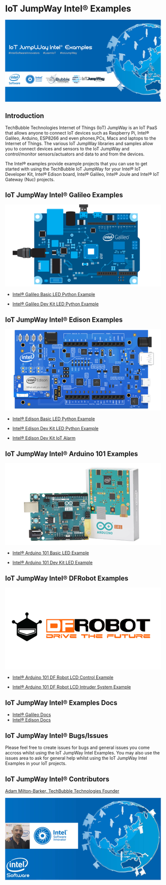 # IoT JumpWay Intel® Examples

![TechBubble IoT JumpWay Docs](images/main/IoT-JumpWay-Intel-Examples.png)  


## Introduction

TechBubble Technologies Internet of Things (IoT) JumpWay is an IoT PaaS that allows anyone to connect IoT devices such as Raspberry Pi, Intel® Galileo, Arduino, ESP8266 and even phones,PCs, Macs and laptops to the Internet of Things. The various IoT JumpWay libraries and samples allow you to connect devices and sensors to the IoT JumpWay and control/monitor sensors/actuators and data to and from the devices.

The Intel® examples provide example projects that you can use to get started with using the TechBubble IoT JumpWay for your Intel® IoT Developer Kit, Intel® Edison board, Intel® Galileo, Intel® Joule and Intel® IoT Gateway (Nuc) projects.


## IoT JumpWay Intel® Galileo Examples

![TechBubble IoT JumpWay Docs](images/main/Intel-Galileo.png)

- [Intel® Galileo Basic LED Python Example](https://github.com/TechBubbleTechnologies/IoT-JumpWay-Intel-Examples/tree/master/Intel-Galileo/Basic-LED/Python "Intel® Galileo Basic LED Python Example")

- [Intel® Galileo Dev Kit LED Python Example](https://github.com/TechBubbleTechnologies/IoT-JumpWay-Intel-Examples/tree/master/Intel-Galileo/Dev-Kit-LED/Python "Intel® Galileo Dev Kit LED Python Example")


## IoT JumpWay Intel® Edison Examples

![TechBubble IoT JumpWay Docs](images/main/Intel-Edison.png)

- [Intel® Edison Basic LED Python Example](https://github.com/TechBubbleTechnologies/IoT-JumpWay-Intel-Examples/tree/master/Intel-Edison/Basic-LED/Python "Intel® Edison Basic LED Python Example")

- [Intel® Edison Dev Kit LED Python Example](https://github.com/TechBubbleTechnologies/IoT-JumpWay-Intel-Examples/tree/master/Intel-Edison/Dev-Kit-LED/Python "Intel® Edison Dev Kit LED Python Example")

- [Intel® Edison Dev Kit IoT Alarm](https://github.com/TechBubbleTechnologies/IoT-JumpWay-Intel-Examples/tree/master/Intel-Edison/Dev-Kit-IoT-Alarm/NodeJS "IoT JumpWay Intel® Edison Dev Kit IoT Alarm")


## IoT JumpWay Intel® Arduino 101 Examples

![TechBubble IoT JumpWay Docs](images/main/Arduino-101.png)

- [Intel® Arduino 101 Basic LED Example](https://github.com/TechBubbleTechnologies/IoT-JumpWay-Intel-Examples/tree/master/Intel-Arduino-101/Basic-LED "Intel® Arduino 101 Basic LED Example")

- [Intel® Arduino 101 Dev Kit LED Example](https://github.com/TechBubbleTechnologies/IoT-JumpWay-Intel-Examples/tree/master/Intel-Arduino-101/Basic-LED "Intel® Arduino 101 Dev Kit LED Example")


## IoT JumpWay Intel® DFRobot Examples

![TechBubble IoT JumpWay Docs](images/main/DFRobot.png)

- [Intel® Arduino 101 DF Robot LCD Control Example](https://github.com/TechBubbleTechnologies/IoT-JumpWay-Intel-Examples/tree/master/Intel-Arduino-101/3RD-PARTY-DFRobot/LCD-Control "Intel® Arduino 101 DF Robot LCD Control Example")

- [Intel® Arduino 101 DF Robot LCD Intruder System Example](https://github.com/TechBubbleTechnologies/IoT-JumpWay-Intel-Examples/tree/master/Intel-Arduino-101/3RD-PARTY-DFRobot/LCD-Intruder-System "Intel® Arduino 101 DF Robot LCD Intruder System Example")


## IoT JumpWay Intel® Examples Docs

- [Intel® Galileo Docs](https://github.com/TechBubbleTechnologies/IoT-JumpWay-Intel-Examples/tree/master/Intel-Galileo/_DOCS "Intel® Galileo Docs")
- [Intel® Edison Docs](https://github.com/TechBubbleTechnologies/IoT-JumpWay-Intel-Examples/tree/master/Intel-Edison/_DOCS "Intel® Edison Docs")


## IoT JumpWay Intel® Bugs/Issues

Please feel free to create issues for bugs and general issues you come accross whilst using the IoT JumpWay Intel Examples. You may also use the issues area to ask for general help whilst using the IoT JumpWay Intel Examples in your IoT projects.


## IoT JumpWay Intel® Contributors

[Adam Milton-Barker, TechBubble Technologies Founder](https://github.com/AdamMiltonBarker "Adam Milton-Barker, TechBubble Technologies Founder")

![Adam Milton-Barker,  Intel Software Innovator](images/main/Intel-Software-Innovator.jpg)  